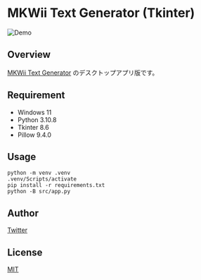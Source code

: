 # MKWii Text Generator (Tkinter)
![Demo](https://user-images.githubusercontent.com/117383835/215345532-b0efff13-67a2-48f4-b9e3-7c14c8dae46f.png)

## Overview
[MKWii Text Generator](https://github.com/NOKKY726/mkwii-text-generator/) のデスクトップアプリ版です。

## Requirement
- Windows 11
- Python 3.10.8
- Tkinter 8.6
- Pillow 9.4.0

## Usage
```
python -m venv .venv
.venv/Scripts/activate
pip install -r requirements.txt
python -B src/app.py
```

## Author
[Twitter](https://twitter.com/nkfrom_mkw/)

## License
[MIT](https://github.com/NOKKY726/mkwii-text-generator-tkinter/blob/main/LICENSE/)
